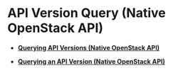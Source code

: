 # API Version Query \(Native OpenStack API\)<a name="EN-US_TOPIC_0170918587"></a>

-   **[Querying API Versions \(Native OpenStack API\)](querying-api-versions-(native-openstack-api).md)**  

-   **[Querying an API Version \(Native OpenStack API\)](querying-an-api-version-(native-openstack-api).md)**  


